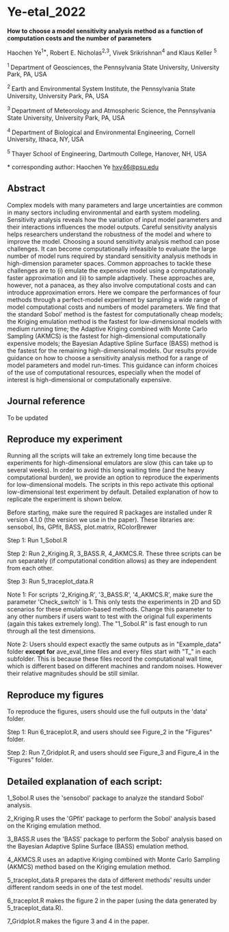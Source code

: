 # Ye-etal_2022

**How to choose a model sensitivity analysis method as a function of computation costs and the number of parameters**

Haochen Ye<sup>1\*</sup>, Robert E. Nicholas<sup>2,3</sup>, Vivek Srikrishnan<sup>4</sup> and Klaus Keller <sup>5</sup>

<sup>1 </sup> Department of Geosciences, the Pennsylvania State University, University Park, PA, USA

<sup>2 </sup> Earth and Environmental System Institute, the Pennsylvania State University, University Park, PA, USA

<sup>3 </sup> Department of Meteorology and Atmospheric Science, the Pennsylvania State University, University Park, PA, USA
  
<sup>4 </sup> Department of Biological and Environmental Engineering, Cornell University, Ithaca, NY, USA
   
<sup>5 </sup> Thayer School of Engineering, Dartmouth College, Hanover, NH, USA
  
\* corresponding author: Haochen Ye hxy46@psu.edu

## Abstract

Complex models with many parameters and large uncertainties are common in many sectors including environmental and earth system modeling. Sensitivity analysis reveals how the variation of input model parameters and their interactions influences the model outputs. Careful sensitivity analysis helps researchers understand the robustness of the model and where to improve the model. Choosing a sound sensitivity analysis method can pose challenges. It can become computationally infeasible to evaluate the large number of model runs required by standard sensitivity analysis methods in high-dimension parameter spaces. Common approaches to tackle these challenges are to (i) emulate the expensive model using a computationally faster approximation and (ii) to sample adaptively. These approaches are, however, not a panacea, as they also involve computational costs and can introduce approximation errors. Here we compare the performances of four methods through a perfect-model experiment by sampling a wide range of model computational costs and numbers of model parameters. We find that the standard Sobol’ method is the fastest for computationally cheap models; the Kriging emulation method is the fastest for low-dimensional models with medium running time; the Adaptive Kriging combined with Monte Carlo Sampling (AKMCS) is the fastest for high-dimensional computationally expensive models; the Bayesian Adaptive Spline Surface (BASS) method is the fastest for the remaining high-dimensional models. Our results provide guidance on how to choose a sensitivity analysis method for a range of model parameters and model run-times. This guidance can inform choices of the use of computational resources, especially when the model of interest is high-dimensional or computationally expensive. 

## Journal reference

To be updated

## Reproduce my experiment

Running all the scripts will take an extremely long time because the experiments for high-dimensional emulators are slow (this can take up to several weeks). In order to avoid this long waiting time (and the heavy computational burden), we provide an option to reproduce the experiments for low-dimensional models. The scripts in this repo activate this optional low-dimensional test experiment by default. Detailed explanation of how to replicate the experiment is shown below.

Before starting, make sure the required R packages are installed under R version 4.1.0 (the version we use in the paper). These libraries are: sensobol, lhs, GPfit, BASS, plot.matrix, RColorBrewer

Step 1: Run 1_Sobol.R

Step 2: Run 2_Kriging.R, 3_BASS.R, 4_AKMCS.R. These three scripts can be run separately (if computational condition allows) as they are independent from each other.

Step 3: Run 5_traceplot_data.R

Note 1: For scripts '2_Kriging.R', '3_BASS.R', '4_AKMCS.R', make sure the parameter 'Check_switch' is 1. This only tests the experiments in 2D and 5D scenarios for these emulation-based methods. Change this parameter to any other numbers if users want to test with the original full experiments (again this takes extremely long). The "1_Sobol.R" is fast enough to run through all the test dimensions.

Note 2: Users should expect exactly the same outputs as in "Example_data" folder **except for** ave_eval_time files and every files start with "T_" in each subfolder. This is because these files record the computational wall time, which is different based on different machines and random noises. However their relative magnitudes should be still similar.

## Reproduce my figures

To reproduce the figures, users should use the full outputs in the 'data' folder. 

Step 1: Run 6_traceplot.R, and users should see Figure_2 in the "Figures" folder.

Step 2: Run 7_Gridplot.R, and users should see Figure_3 and Figure_4 in the "Figures" folder.


## Detailed explanation of each script: 

1_Sobol.R uses the 'sensobol' package to analyze the standard Sobol' analysis.

2_Kriging.R uses the 'GPfit' package to perform the Sobol' analysis based on the Kriging emulation method.

3_BASS.R uses the 'BASS' package to perform the Sobol' analysis based on the Bayesian Adaptive Spline Surface (BASS) emulation method.

4_AKMCS.R uses an adaptive Kriging combined with Monte Carlo Sampling (AKMCS) method based on the Kriging emulation method.

5_traceplot_data.R prepares the data of different methods' results under different random seeds in one of the test model.

6_traceplot.R makes the figure 2 in the paper (using the data generated by 5_traceplot_data.R).

7_Gridplot.R makes the figure 3 and 4 in the paper.


